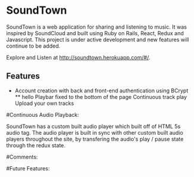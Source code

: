 # SoundTown

SoundTown is a web application for sharing and listening to music. It was inspired by SoundCloud and built using Ruby on Rails, React, Redux and Javascript. This project is under active development and new features will continue to be added.

Explore and Listen at http://soundtown.herokuapp.com/#/.

## Features

* Account creation with back and front-end authentication using BCrypt
** hello
Playbar fixed to the bottom of the page
Continuous track play
Upload your own tracks

#Continuous Audio Playback:

SoundTown has a custom built audio player which built off of HTML 5s audio tag. The audio player is built in sync with other custom built audio players throughout the site, by transfering the audio's play / pause state through the redux state.

#Comments:

#Future Features:
